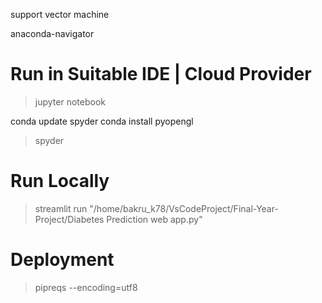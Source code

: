support vector machine

anaconda-navigator

# Run in Suitable IDE | Cloud Provider

> jupyter notebook

conda update spyder
conda install pyopengl

> spyder

# Run Locally

> streamlit run "/home/bakru_k78/VsCodeProject/Final-Year-Project/Diabetes Prediction web app.py"

# Deployment

> pipreqs --encoding=utf8
